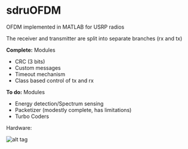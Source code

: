 sdruOFDM
========

OFDM implemented in MATLAB for USRP radios

The receiver and transmitter are split into separate branches (rx and tx)

__Complete:__
Modules
 - CRC (3 bits)
 - Custom messages
 - Timeout mechanism
 - Class based control of tx and rx

__To do:__
Modules
 - Energy detection/Spectrum sensing
 - Packetizer (modestly complete, has limitations)
 - Turbo Coders


Hardware:

![alt tag](https://github.com/WiLab/sdruOFDM/blob/master/testbench.png)

